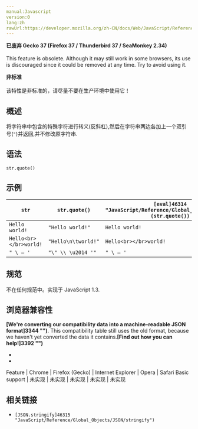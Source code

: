 ```yaml
---
manual:Javascript
version:0
lang:zh
rawUrl:https://developer.mozilla.org/zh-CN/docs/Web/JavaScript/Reference/Global_Objects/String/quote
---
```






**已废弃 Gecko 37 (Firefox 37 / Thunderbird 37 / SeaMonkey 2.34)**<br></br>This feature is obsolete. Although it may still work in some browsers, its use is discouraged since it could be removed at any time. Try to avoid using it.





**非标准**<br></br>该特性是非标准的，请尽量不要在生产环境中使用它！




## 概述<a name="Summary"></a>


将字符串中包含的特殊字符进行转义(反斜杠),然后在字符串两边各加上一个双引号(`"`)并返回,并不修改原字符串.


## 语法<a name="Syntax"></a>

```
str.quote()
```

## 示例<a name="Examples"></a>

`str` | `str.quote()` | `[eval]46314 "JavaScript/Reference/Global_Objects/eval")(str.quote())` 
 ---  |  ---  |  ---  | 
`Hello world!` | `"Hello world!"` | `Hello world!` 
`Hello<br></br>world!` | `"Hello\n\tworld!"` | `Hello<br></br>world!` 
`" \ — '` | `"\" \\ \u2014 '"` | `" \ — '` 


## 规范<a name="Specifications"></a>


不在任何规范中。实现于 JavaScript 1.3.


## 浏览器兼容性<a name="浏览器兼容性"></a>


**[We&#39;re converting our compatibility data into a machine-readable JSON format]3344 "")**. This compatibility table still uses the old format, because we haven&#39;t yet converted the data it contains.**[Find out how you can help!]3392 "")**


* 
* 

Feature | Chrome | Firefox (Gecko) | Internet Explorer | Opera | Safari 
Basic support | 未实现 | 未实现 | 未实现 | 未实现 | 未实现 





## 相关链接<a name="See_also"></a>

* `[JSON.stringify]46315 "JavaScript/Reference/Global_Objects/JSON/stringify")`



